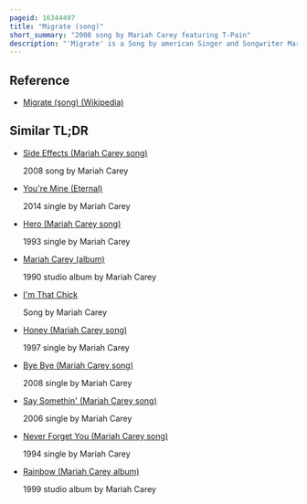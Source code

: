 ```yaml
---
pageid: 16344497
title: "Migrate (song)"
short_summary: "2008 song by Mariah Carey featuring T-Pain"
description: "'Migrate' is a Song by american Singer and Songwriter Mariah Carey from her eleventh Studio Album, E=Mc². It was written and produced by Carey and Danja, with additional Songwriting from the Clutch and the Track's featured Singer, T-Pain."
---
```


## Reference

- [Migrate (song) (Wikipedia)](https://en.wikipedia.org/?curid=16344497)

## Similar TL;DR

- [Side Effects (Mariah Carey song)](/tldr/en/side-effects-mariah-carey-song)

  2008 song by Mariah Carey

- [You're Mine (Eternal)](/tldr/en/youre-mine-eternal)

  2014 single by Mariah Carey

- [Hero (Mariah Carey song)](/tldr/en/hero-mariah-carey-song)

  1993 single by Mariah Carey

- [Mariah Carey (album)](/tldr/en/mariah-carey-album)

  1990 studio album by Mariah Carey

- [I'm That Chick](/tldr/en/im-that-chick)

  Song by Mariah Carey

- [Honey (Mariah Carey song)](/tldr/en/honey-mariah-carey-song)

  1997 single by Mariah Carey

- [Bye Bye (Mariah Carey song)](/tldr/en/bye-bye-mariah-carey-song)

  2008 single by Mariah Carey

- [Say Somethin' (Mariah Carey song)](/tldr/en/say-somethin-mariah-carey-song)

  2006 single by Mariah Carey

- [Never Forget You (Mariah Carey song)](/tldr/en/never-forget-you-mariah-carey-song)

  1994 single by Mariah Carey

- [Rainbow (Mariah Carey album)](/tldr/en/rainbow-mariah-carey-album)

  1999 studio album by Mariah Carey
